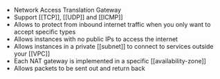 - Network Access Translation Gateway
- Support [[TCP]], [[UDP]] and [[ICMP]]
- Allows to protect from inbound internet traffic when you only want to accept specific types
- Allows instances with no public IPs to access the internet
- Allows instances in a private [[subnet]] to connect to services outside your [[VPC]]
- Each NAT gateway is implemented in a specific [[availability-zone]]
- Allows packets to be sent out and return back 
